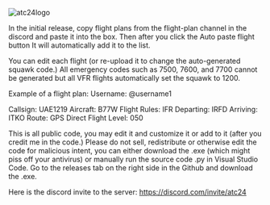 ![atc24logo](https://github.com/user-attachments/assets/09a94511-68ac-4df2-aed5-e5f76c1b5ae7)

In the initial release, copy flight plans from the flight-plan channel in the discord and paste it into the box. Then after you click the Auto paste flight button It will automatically add it to the list.

You can edit each flight (or re-upload it to change the auto-generated squawk code.)
All emergency codes such as 7500, 7600, and 7700 cannot be generated but all VFR flights automatically set the squawk to 1200.

Example of a flight plan:
Username: @username1

Callsign: UAE1219
Aircraft: B77W
Flight Rules: IFR
Departing: IRFD
Arriving: ITKO
Route: GPS Direct
Flight Level: 050

This is all public code, you may edit it and customize it or add to it (after you credit me in the code.)
Please do not sell, redistribute or otherwise edit the code for malicious intent, you can either download the .exe (which might piss off your antivirus) or manually run the source code .py in Visual Studio Code. 
Go  to the releases tab on the right side in the Github and download the .exe.


Here is the discord invite to the server: https://discord.com/invite/atc24
